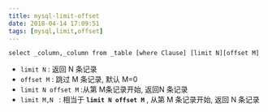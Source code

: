 ```yaml
---
title: mysql-limit-offset
date: 2018-04-14 17:09:51
tags: [mysql,limit,offset]
---
```


```mysql
select _column,_column from _table [where Clause] [limit N][offset M]
```

- `limit N` : 返回 N 条记录
- `offset M` : 跳过 M 条记录, 默认 M=0
- `limit N offset M` :从第 M条记录开始, 返回N 条记录
- `limit M,N ` : 相当于 **`limit N offset M`** , 从第 M 条记录开始, 返回 N 条记录


